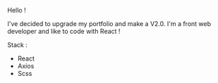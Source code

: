 Hello !

I've decided to upgrade my portfolio and make a V2.0.
I'm a front web developer and like to code with React !

Stack :

-   React
-   Axios
-   Scss
